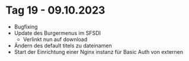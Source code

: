 # Tag 19 - 09.10.2023
- Bugfixing
- Update des Burgermenus im SFSDI
  - Verlinkt nun auf download
- Ändern des default titels zu dateinamen
- Start der Einrichtung einer Nginx instanz für Basic Auth von externen